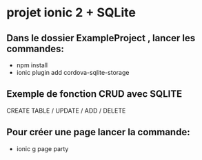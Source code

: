 # projet ionic 2 + SQLite

## Dans le dossier ExampleProject , lancer les commandes:
* npm install 
* ionic plugin add cordova-sqlite-storage

## Exemple de fonction CRUD avec SQLITE
CREATE TABLE / UPDATE / ADD / DELETE

## Pour créer une page lancer la commande:
* ionic g page party


